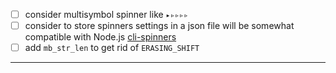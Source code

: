 

- [ ] consider multisymbol spinner like `▸▹▹▹▹`
- [ ] consider to store spinners settings in a json file will be somewhat compatible with Node.js [cli-spinners](https://github.com/sindresorhus/cli-spinners)
- [ ] add `mb_str_len` to get rid of `ERASING_SHIFT`

---
